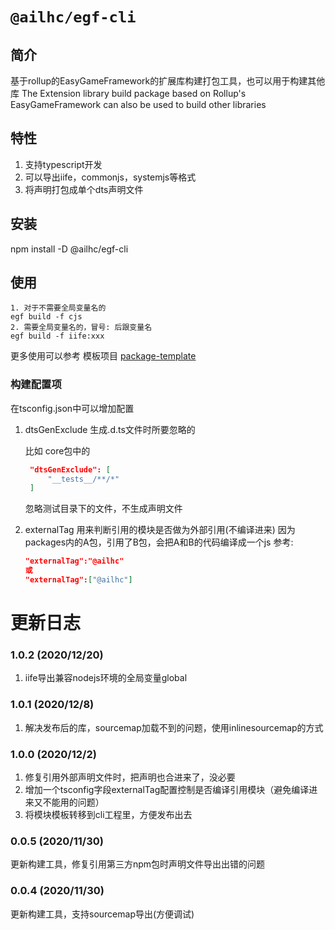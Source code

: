 # `@ailhc/egf-cli`
## 简介
基于rollup的EasyGameFramework的扩展库构建打包工具，也可以用于构建其他库
The Extension library build package based on Rollup's EasyGameFramework can also be used to build other libraries
## 特性
1. 支持typescript开发
2. 可以导出iife，commonjs，systemjs等格式
3. 将声明打包成单个dts声明文件

## 安装
npm install -D @ailhc/egf-cli
## 使用
    1. 对于不需要全局变量名的
    egf build -f cjs 
    2. 需要全局变量名的，冒号: 后跟变量名
    egf build -f iife:xxx 

更多使用可以参考 模板项目
[package-template](https://github.com/AILHC/EasyGameFrameworkOpen/tree/main/packages/cli/package-template)
### 构建配置项
在tsconfig.json中可以增加配置
1. dtsGenExclude 生成.d.ts文件时所要忽略的 
   
   比如 core包中的 
   ```json
    "dtsGenExclude": [
        "__tests__/**/*"
    ]
   ```
   忽略测试目录下的文件，不生成声明文件

2. externalTag 用来判断引用的模块是否做为外部引用(不编译进来)
   因为packages内的A包，引用了B包，会把A和B的代码编译成一个js
   参考:
   ```json
   "externalTag":"@ailhc"
   或
   "externalTag":["@ailhc"]
   ```


# 更新日志
### 1.0.2 (2020/12/20)
1. iife导出兼容nodejs环境的全局变量global
### 1.0.1 (2020/12/8)
1. 解决发布后的库，sourcemap加载不到的问题，使用inlinesourcemap的方式
### 1.0.0 (2020/12/2)
1. 修复引用外部声明文件时，把声明也合进来了，没必要
2. 增加一个tsconfig字段externalTag配置控制是否编译引用模块（避免编译进来又不能用的问题）
3. 将模块模板转移到cli工程里，方便发布出去
### 0.0.5 (2020/11/30)
更新构建工具，修复引用第三方npm包时声明文件导出出错的问题
### 0.0.4 (2020/11/30)
更新构建工具，支持sourcemap导出(方便调试)

